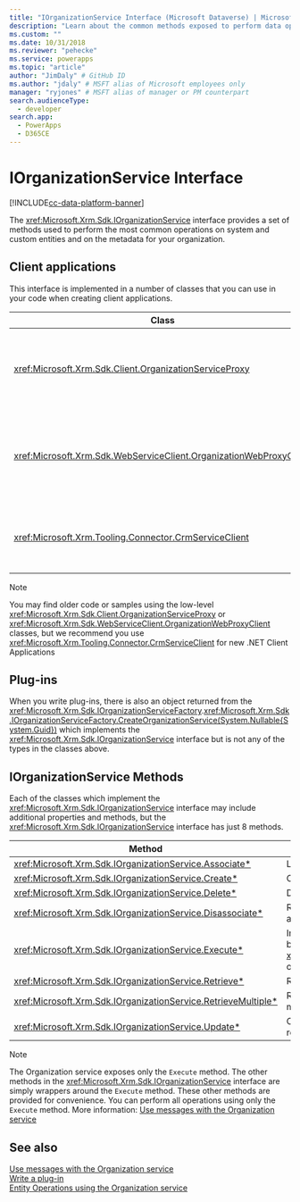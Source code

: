 ```yaml
---
title: "IOrganizationService Interface (Microsoft Dataverse) | Microsoft Docs" # Intent and product brand in a unique string of 43-59 chars including spaces
description: "Learn about the common methods exposed to perform data operations with Microsoft Dataverse." # 115-145 characters including spaces. This abstract displays in the search result.
ms.custom: ""
ms.date: 10/31/2018
ms.reviewer: "pehecke"
ms.service: powerapps
ms.topic: "article"
author: "JimDaly" # GitHub ID
ms.author: "jdaly" # MSFT alias of Microsoft employees only
manager: "ryjones" # MSFT alias of manager or PM counterpart
search.audienceType: 
  - developer
search.app: 
  - PowerApps
  - D365CE
---
```

# IOrganizationService Interface

[!INCLUDE[cc-data-platform-banner](../../../includes/cc-data-platform-banner.md)]

The <xref:Microsoft.Xrm.Sdk.IOrganizationService> interface provides a set of methods used to perform the most common operations on system and custom entities and on the metadata for your organization.

## Client applications

This interface is implemented in a number of classes that you can use in your code when creating client applications.

|Class|Description|
|--|--|
|<xref:Microsoft.Xrm.Sdk.Client.OrganizationServiceProxy>|This is the original low-level class which is used by WCF and the SOAP endpoint |
|<xref:Microsoft.Xrm.Sdk.WebServiceClient.OrganizationWebProxyClient>|This low-level class was created to enable OAuth authentication to the SOAP endpoint|
|<xref:Microsoft.Xrm.Tooling.Connector.CrmServiceClient>|This is the class you should use when creating .NET client applications. |

> [!NOTE]
> You may find older code or samples using the low-level <xref:Microsoft.Xrm.Sdk.Client.OrganizationServiceProxy> or <xref:Microsoft.Xrm.Sdk.WebServiceClient.OrganizationWebProxyClient> classes, but we recommend you use <xref:Microsoft.Xrm.Tooling.Connector.CrmServiceClient> for new .NET Client Applications

## Plug-ins

When you write plug-ins, there is also an object returned from the <xref:Microsoft.Xrm.Sdk.IOrganizationServiceFactory>.<xref:Microsoft.Xrm.Sdk.IOrganizationServiceFactory.CreateOrganizationService(System.Nullable{System.Guid})> which implements the <xref:Microsoft.Xrm.Sdk.IOrganizationService> interface but is not any of the types in the classes above.

## IOrganizationService Methods

Each of the classes which implement the <xref:Microsoft.Xrm.Sdk.IOrganizationService> interface may include additional properties and methods, but the <xref:Microsoft.Xrm.Sdk.IOrganizationService> interface has just 8 methods.


|Method  |Description  |
|---------|---------|
|<xref:Microsoft.Xrm.Sdk.IOrganizationService.Associate*>|Link two entities using an entity relationship|
|<xref:Microsoft.Xrm.Sdk.IOrganizationService.Create*>|Create an entity record.|
|<xref:Microsoft.Xrm.Sdk.IOrganizationService.Delete*>|Delete an entity record|
|<xref:Microsoft.Xrm.Sdk.IOrganizationService.Disassociate*>|Remove the link between two entities using an entity relationship|
|<xref:Microsoft.Xrm.Sdk.IOrganizationService.Execute*>|Invoke an operation defined as a message by passing an instance of an <xref:Microsoft.Xrm.Sdk.OrganizationRequest> or a class derived from it.|
|<xref:Microsoft.Xrm.Sdk.IOrganizationService.Retrieve*>|Retrieve an instance of an entity record.|
|<xref:Microsoft.Xrm.Sdk.IOrganizationService.RetrieveMultiple*>|Retrieve a collection of entity records that match the criteria set in a query.|
|<xref:Microsoft.Xrm.Sdk.IOrganizationService.Update*>|Change the attribute values of an entity record.|

> [!NOTE]
> The Organization service exposes only the `Execute` method. The other methods in the <xref:Microsoft.Xrm.Sdk.IOrganizationService> interface are simply wrappers around the `Execute` method. These other methods are provided for convenience. You can perform all operations using only the `Execute` method. More information: [Use messages with the Organization service](use-messages.md)

## See also

[Use messages with the Organization service](use-messages.md)<br />
[Write a plug-in](../write-plug-in.md)<br />
[Entity Operations using the Organization service](entity-operations.md)
